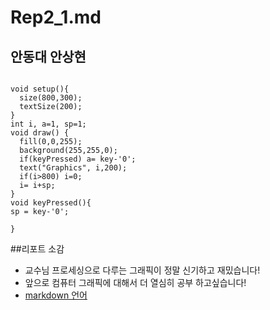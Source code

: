 # Rep2_1.md
## 안동대 안상현
```

void setup(){
  size(800,300);
  textSize(200);
}
int i, a=1, sp=1;
void draw() {
  fill(0,0,255);
  background(255,255,0);
  if(keyPressed) a= key-'0';
  text("Graphics", i,200);
  if(i>800) i=0;
  i= i+sp;
}
void keyPressed(){
sp = key-'0';

}

```

##리포트 소감
* 교수님 프로세싱으로 다루는 그래픽이 정말 신기하고 재밌습니다!
* 앞으로 컴퓨터 그래픽에 대해서 더 열심히 공부 하고싶습니다!
* [markdown 언어 ](https://gist.github.com/ihoneymon/652be052a0727ad59601)

